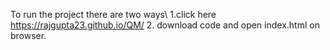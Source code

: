 To run the project there are two ways\\
 1.click here https://rajgupta23.github.io/QM/
 2. download code and open index.html on browser.
